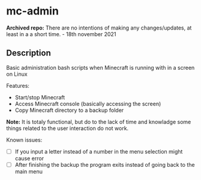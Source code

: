 # mc-admin

**Archived repo:** There are no intentions of making any changes/updates, at least in a a short time. - 18th november 2021

## Description
Basic administration bash scripts when Minecraft is running with in a screen on Linux

Features:
* Start/stop Minecraft
* Access Minecraft console (basically accessing the screen)
* Copy Minecraft directory to a backup folder

**Note:** It is totaly functional, but do to the lack of time and knowladge some things related to the user interaction do not work.

Known issues:
- [ ] If you input a letter instead of a number in the menu selection might cause error
- [ ] After finishing the backup the program exits instead of going back to the main menu
